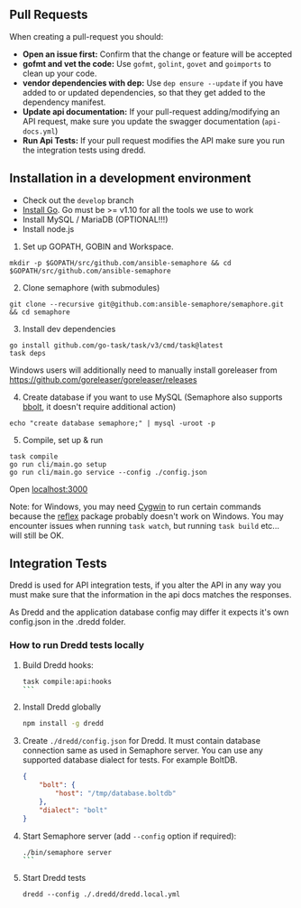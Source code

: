 ## Pull Requests

When creating a pull-request you should:

- __Open an issue first:__ Confirm that the change or feature will be accepted
- __gofmt and vet the code:__ Use  `gofmt`, `golint`, `govet` and `goimports` to clean up your code.
- __vendor dependencies with dep:__ Use `dep ensure --update` if you have added to or updated dependencies, so that they get added to the dependency manifest.
- __Update api documentation:__ If your pull-request adding/modifying an API request, make sure you update the swagger documentation (`api-docs.yml`)
- __Run Api Tests:__ If your pull request modifies the API make sure you run the integration tests using dredd.

## Installation in a development environment

- Check out the `develop` branch
- [Install Go](https://golang.org/doc/install). Go must be >= v1.10 for all the tools we use to work
- Install MySQL / MariaDB (OPTIONAL!!!)
- Install node.js

1) Set up GOPATH, GOBIN and Workspace.
```
mkdir -p $GOPATH/src/github.com/ansible-semaphore && cd $GOPATH/src/github.com/ansible-semaphore
```

2) Clone semaphore (with submodules)

```
git clone --recursive git@github.com:ansible-semaphore/semaphore.git && cd semaphore
```

3) Install dev dependencies

```
go install github.com/go-task/task/v3/cmd/task@latest
task deps
```
Windows users will additionally need to manually install goreleaser from https://github.com/goreleaser/goreleaser/releases

4) Create database if you want to use MySQL (Semaphore also supports [bbolt](https://github.com/etcd-io/bbolt), it doesn't require additional action) 

```
echo "create database semaphore;" | mysql -uroot -p
```

5) Compile, set up & run

```
task compile
go run cli/main.go setup
go run cli/main.go service --config ./config.json
```

Open [localhost:3000](http://localhost:3000)

Note: for Windows, you may need [Cygwin](https://www.cygwin.com/) to run certain commands because the [reflex](github.com/cespare/reflex) package probably doesn't work on Windows. 
You may encounter issues when running `task watch`, but running `task build` etc... will still be OK.

## Integration Tests

Dredd is used for API integration tests, if you alter the API in any way you must make sure that the information in the api docs
matches the responses.

As Dredd and the application database config may differ it expects it's own config.json in the .dredd folder.

### How to run Dredd tests locally

1) Build Dredd hooks:
    ````bash
    task compile:api:hooks
    ```
2) Install Dredd globally
    ```bash
    npm install -g dredd
    ```
3) Create `./dredd/config.json` for Dredd. It must contain database connection same as used in Semaphore server.
   You can use any supported database dialect for tests. For example BoltDB.
    ```json
   {
        "bolt": {
            "host": "/tmp/database.boltdb"
        },
        "dialect": "bolt"
    }
    ```
4) Start Semaphore server (add `--config` option if required):
    ````bash
    ./bin/semaphore server
    ```
5) Start Dredd tests
    ```
    dredd --config ./.dredd/dredd.local.yml
    ```